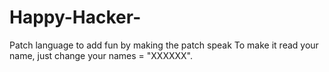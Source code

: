 # Happy-Hacker-
Patch language to add fun by making the patch speak
To make it read your name, just change your names = "XXXXXX".
